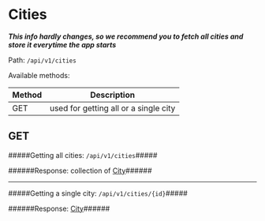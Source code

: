 Cities
=
***This info hardly changes, so we recommend you to fetch all cities and store it everytime the app starts***

Path: `/api/v1/cities`

Available methods:

|Method|Description|
|------|-----------|
|GET|used for getting all or a single city|

GET
-
#####Getting all cities: `/api/v1/cities`#####

######Response: collection of [City](https://github.com/zazzlife/api-docs/blob/master/objects/city.md)######

-----------------------

#####Getting a single city: `/api/v1/cities/{id}`#####

######Response: [City](https://github.com/zazzlife/api-docs/blob/master/objects/city.md)######
